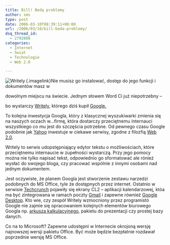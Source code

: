 ```yaml
---
title: Bill! Bedą problemy
author: sms
type: post
date: 2006-03-10T08:39:11+00:00
url: /2006/03/10/bill-beda-problemy/
dsq_thread_id:
  - 2792888
categories:
  - Internet
  - Świat
  - Technologie
  - Web 2.0

---
```

[<img align="left" title="Writely" id="image54" alt="Writely" src="http://www.dziennikarz.pl/sms/grafika/2006/03/writely-logo.thumbnail.jpg" />][1]{.imagelink}Nie musisz go instalować, dostęp do jego funkcji i dokumentów masz w
  
dowolnym miejscu na świecie. Jednym słowem Word Ci już niepotrzebny &#8211;
  
bo wystarczy [Writely][2], którego dziś kupił [Google.<!--more-->][3]


  
To kolejna inwestycja Googla, który z klasycznej wyszukiwarki zmienia się na naszych oczach w&#8230;firmę, która dostarczy przeciętnemu internauci wszystkiego co mu jest do szczęścia potrzebne. Od pewnego czasu Google podobnie jak [Yahoo][4] inwestuje w ciekawe serwisy, zgodne z filozfią [Web 2.0][5].
  
Writely to serwis udopstępniający edytor tekstu o możliwościach, które przeciętnemu internaucie w zupełności wystarczą. Przy jego pomocy można nie tylko napisać tekst, odpowiednio go sformatować ale rónież wysłać do swojego bloga, czy pracować wspólnie z innymi osobami nad jednym dokumentem.
  
Jest oczywiste, że planem Googla jest stworzenie zestawu narzedzi podobnych do MS Office, tyle że dostępnych przez internet. Ostatnio w serwisie [Techcrunch][6] pojawiły się ekrany CL2 &#8211; aplikacji kalendarzowej, któa ma być zintegrowana w ramach poczty [Gmail][7] i zapewne również [Google Desktop][8]. Kto wie, czy zespół Writely wzmocniony przez programistó Google nie zajmie się opracowaniem kolejnych elementów biurowego Googla np. [arkusza kalkulacyjnego][9], pakietu do prezentacji czy prostej bazy danych.
  
Co na to Microsoft? Zapewne udostępni w Internecie okrojoną wersję najnowszej wersji pakietu Office. Być może będzie bezpłatnie rozdawał poprzednie wersję MS Office.

 [1]: http://www.dziennikarz.pl/sms/grafika/2006/03/writely-logo.jpg "Writely"
 [2]: http://www.writely.com "Writely"
 [3]: http://www.google.com "Google"
 [4]: http://www.yahoo.com
 [5]: http://pl.wikipedia.org/wiki/Web_2.0
 [6]: http://www.techcrunch.com/2006/03/08/exclusive-screenshots-google-calendar/
 [7]: http://www.gmail.com
 [8]: http://desktop.google.com
 [9]: http://numsum.com/